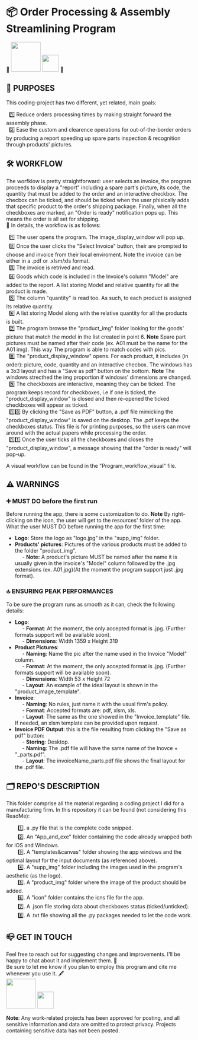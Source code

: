 # 📦 Order Processing & Assembly Streamlining Program 
📩
<a href="mailto:lucagabri98@live.it"><img src="https://img.shields.io/badge/lucagabri98-c71610?style=flat&logo=gmail&logoColor=white" width="80"></a>
<a href="la-databizanalyst"><img src="https://img.shields.io/badge/%40LA-0E76A8?style=flat&logo=linkedin&logoColor=white" width="45"></a>
📩

## 🎯 PURPOSES
This coding-project has two different, yet related, main goals:

&nbsp;&nbsp;1️⃣ Reduce orders processing times by making straight forward the assembly phase.  
&nbsp;&nbsp;2️⃣ Ease the custom and clearence operations for out-of-the-border orders by producing a report speeding up spare parts inspection & recognition through products' pictures.

## 🛠️ WORKFLOW
The worfklow is pretty straightforward: user selects an invoice, the program proceeds to display a "report" including a spare part's picture, its code, the quantity that must be added to the order and an interactive checkbox. The checbox can be ticked, and should be ticked when the user phisically adds that specific product to the order's shipping package. Finally, when all the checkboxes are marked, an "Order is ready" notification pops up. This means the order is all set for shipping.  
🔎 In details, the workflow is as follows:

&nbsp;&nbsp;1️⃣ The user opens the program. The image_display_window will pop up.  
&nbsp;&nbsp;2️⃣ Once the user clicks the "Select Invoice" button, their are prompted to choose and invoice from their local enviroment. Note the invoice can be either in a .pdf or .xlsm/xls format.  
&nbsp;&nbsp;3️⃣ The invoice is retrived and read.  
&nbsp;&nbsp;4️⃣ Goods which code is included in the Invoice's column "Model" are added to the report. A list storing Model and relative quantity for all the product is made.  
&nbsp;&nbsp;5️⃣ The column "quantity" is read too. As such, to each product is assigned its relative quantity.  
&nbsp;&nbsp;6️⃣ A list storing Model along with the relative quantity for all the products is built.  
&nbsp;&nbsp;7️⃣ The program browse the "product_img" folder looking for the goods' picture that match the model in the list created in point 6. **Note** Spare part pictures must be named after their code (ex. A01 must be the name for the A01 img). This way The program is able to match codes with pics.  
&nbsp;&nbsp;8️⃣ The "product_display_window" opens. For each product, it includes (in order): picture, code, quantity and an interactive checbox. The windows has a 3x3 layout and has a "Save as pdf" button on the bottom. **Note** The windows strecthed the img proportion if windows' dimensions are changed.  
&nbsp;&nbsp;9️⃣ The checkboxes are interactive, meaning they can be ticked. The program keeps record for checkboxes, i.e if one is ticked, the "product_display_window" is closed and then re-opened the ticked checkboxes will appear as ticked.  
&nbsp;&nbsp;1️⃣0️⃣ By clicking the "Save as PDF" button, a .pdf file mimicking the "product_display_window" is saved on the desktop. The .pdf keeps the checkboxes status. This file is for printing purposes, so the users can move around with the actual papers while processing the order.  
&nbsp;&nbsp;1️⃣1️⃣ Once the user ticks all the checkboxes and closes the "product_display_window", a message showing that the "order is ready" will pop-up.  

A visual workflow can be found in the "Program_workflow_visual" file. 

## ⚠️ WARNINGS 
### ➕ MUST DO before the first run
Before running the app, there is some customization to do. **Note** By right-clicking on the icon, the user will get to the resources' folder of the app.  
What the user MUST DO before running the app for the first time:

* **Logo**: Store the logo as "logo.jpg" in the "supp_img" folder.
* **Products' pictures**: Pictures of the various products must be added to the folder "product_img".  
&nbsp;&nbsp;&nbsp;&nbsp; - **Note:** A product's picture MUST be named after the name it is usually given in the invoice's "Model" column followed by the .jpg extensions (ex. A01.jpg)(At the moment the program support just .jpg format).

### 🔝 ENSURING PEAK PERFORMANCES
To be sure the program runs as smooth as it can, check the following details:  
* **Logo**:  
&nbsp;&nbsp;&nbsp;&nbsp; - **Format**: At the moment, the only accepted format is .jpg. (Further formats support will be available soon).  
&nbsp;&nbsp;&nbsp;&nbsp; - **Dimensions**: Width 1359 x Height 319  
* **Product Pictures**:  
&nbsp;&nbsp;&nbsp;&nbsp; - **Naming**: Name the pic after the name used in the Invoice "Model" column.  
&nbsp;&nbsp;&nbsp;&nbsp; - **Format**: At the moment, the only accepted format is .jpg. (Further formats support will be available soon).  
&nbsp;&nbsp;&nbsp;&nbsp; - **Dimensions**: Width 53 x Height 72  
&nbsp;&nbsp;&nbsp;&nbsp; - **Layout**: An example of the ideal layout is shown in the "product_image_template".
* **Invoice**:  
&nbsp;&nbsp;&nbsp;&nbsp; - **Naming**: No rules, just name it with the usual firm's policy.  
&nbsp;&nbsp;&nbsp;&nbsp; - **Format**: Accepted formats are: pdf, xlsm, xls.  
&nbsp;&nbsp;&nbsp;&nbsp; - **Layout**: The same as the one showed in the "Invoice_template" file. If needed, an xlsm template can be provided upon request.    
* **Invoice PDF Output**: this is the file resulting from clicking the "Save as pdf" button:  
&nbsp;&nbsp;&nbsp;&nbsp; - **Storing**: Desktop.  
&nbsp;&nbsp;&nbsp;&nbsp; - **Naming**: The .pdf file will have the same name of the Inovce + "_parts.pdf".  
&nbsp;&nbsp;&nbsp;&nbsp; - **Layout**: The invoiceName_parts.pdf file shows the final layout for the .pdf file.

## 🗂️ REPO'S DESCRIPTION
This folder comprise all the material regarding a coding project I did for a manufacturing firm.
In this repository it can be found (not considering this ReadMe):  

&nbsp; &nbsp; &nbsp; &nbsp; 1️⃣. a .py file that is the complete code snipped.  
&nbsp; &nbsp; &nbsp; &nbsp; 2️⃣. An "App_and_exe" folder containing the code already wrapped both for iOS and WIndows.  
&nbsp; &nbsp; &nbsp; &nbsp; 3️⃣. A "templates&canvas" folder showing the app windows and the optimal layout for the input documents (as referenced above).  
&nbsp; &nbsp; &nbsp; &nbsp; 4️⃣. A "supp_img" folder including the images used in the program's aesthetic (as the logo).  
&nbsp; &nbsp; &nbsp; &nbsp; 5️⃣. A "product_img" folder where the image of the product should be added.  
&nbsp; &nbsp; &nbsp; &nbsp; 6️⃣. A "icon" folder contains the icns file for the app.  
&nbsp; &nbsp; &nbsp; &nbsp; 7️⃣. A .json file storing data about checkboxes status (ticked/unticked).  
&nbsp; &nbsp; &nbsp; &nbsp; 8️⃣. A .txt file showing all the .py packages needed to let the code work.  


## 📪 GET IN TOUCH
Feel free to reach out for suggesting changes and improvements. I'll be happy to chat about it and implement them. 💬  
Be sure to let me know if you plan to employ this program and cite me whenever you use it. 🖋️  
<a href="mailto:lucagabri98@live.it"><img src="https://img.shields.io/badge/lucagabri98-c71610?style=flat&logo=gmail&logoColor=white" width="80"></a>
<a href="la-databizanalyst"><img src="https://img.shields.io/badge/%40LA-0E76A8?style=flat&logo=linkedin&logoColor=white" width="45"></a>

**Note**: Any work-related projects has been approved for posting, and all sensitive information and data are omitted to protect privacy. Projects containing sensitive data has not been posted. 



